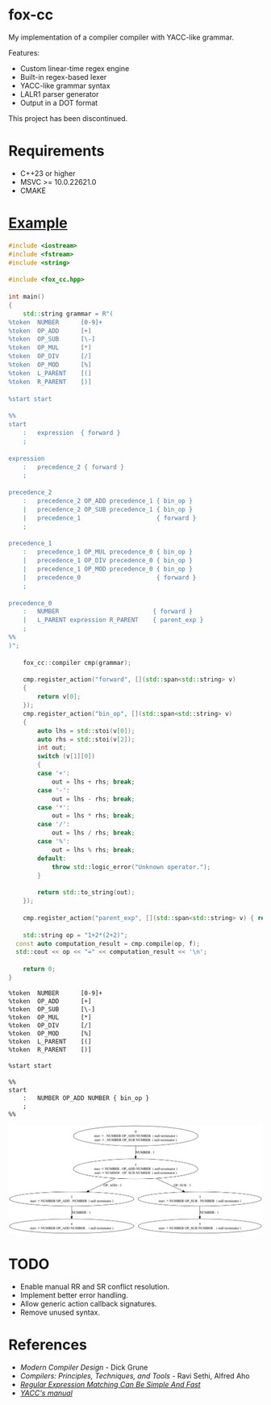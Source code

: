 # fox-cc
My implementation of a compiler compiler with YACC-like grammar. 

Features:
* Custom linear-time regex engine
* Built-in regex-based lexer
* YACC-like grammar syntax
* LALR1 parser generator
* Output in a DOT format

This project has been discontinued. 

# Requirements
* C++23 or higher
* MSVC >= 10.0.22621.0
* CMAKE

# [Example](https://github.com/RedSkittleFox/fox-cc/blob/main/fox-cc-demo/main.cpp)
```cpp
#include <iostream>
#include <fstream>
#include <string>

#include <fox_cc.hpp>

int main()
{
	std::string grammar = R"(
%token	NUMBER		[0-9]+
%token	OP_ADD		[+]
%token	OP_SUB		[\-]
%token	OP_MUL		[*]
%token	OP_DIV		[/]
%token	OP_MOD		[%]
%token	L_PARENT	[(]
%token	R_PARENT	[)]

%start start

%%
start
	:	expression	{ forward }
	;

expression
	:	precedence_2 { forward }
	;

precedence_2
	:	precedence_2 OP_ADD precedence_1 { bin_op }
	|	precedence_2 OP_SUB precedence_1 { bin_op }
	|	precedence_1					 { forward }
	;

precedence_1
	:	precedence_1 OP_MUL precedence_0 { bin_op }
	|	precedence_1 OP_DIV precedence_0 { bin_op }
	|	precedence_1 OP_MOD precedence_0 { bin_op }
	|	precedence_0					 { forward }
	;

precedence_0
	:	NUMBER							{ forward }
	|	L_PARENT expression R_PARENT	{ parent_exp }
	;
%%
)";

	fox_cc::compiler cmp(grammar);

	cmp.register_action("forward", [](std::span<std::string> v)
	{
		return v[0];
	});
	cmp.register_action("bin_op", [](std::span<std::string> v)
	{
		auto lhs = std::stoi(v[0]);
		auto rhs = std::stoi(v[2]);
		int out;
		switch (v[1][0])
		{
		case '+':
			out = lhs + rhs; break;
		case '-':
			out = lhs - rhs; break;
		case '*':
			out = lhs * rhs; break;
		case '/':
			out = lhs / rhs; break;
		case '%':
			out = lhs % rhs; break;
		default:
			throw std::logic_error("Unknown operator.");
		}

		return std::to_string(out);
	});

	cmp.register_action("parent_exp", [](std::span<std::string> v) { return v[1]; });

	std::string op = "1+2*(2+2)";
  const auto computation_result = cmp.compile(op, f);
  std::cout << op << "=" << computation_result << '\n';
	
	return 0;
}
```

```
%token	NUMBER		[0-9]+
%token	OP_ADD		[+]
%token	OP_SUB		[\-]
%token	OP_MUL		[*]
%token	OP_DIV		[/]
%token	OP_MOD		[%]
%token	L_PARENT	[(]
%token	R_PARENT	[)]

%start start

%%
start
	:	NUMBER OP_ADD NUMBER { bin_op }
	;
%%
```

![LALR1 state machine](graphviz_example.svg)

# TODO
* Enable manual RR and SR conflict resolution.
* Implement better error handling.
* Allow generic action callback signatures.
* Remove unused syntax.

# References
* *Modern Compiler Design* - Dick Grune
* *Compilers: Principles, Techniques, and Tools* - Ravi Sethi, Alfred Aho
* [*Regular Expression Matching Can Be Simple And Fast*](https://swtch.com/~rsc/regexp/regexp1.html)
* [*YACC's manual*](https://man7.org/linux/man-pages/man1/yacc.1p.html)
